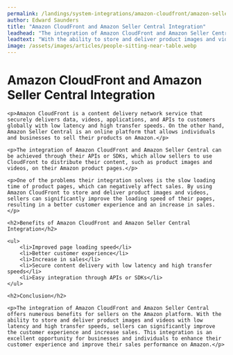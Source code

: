 ```yaml
---
permalink: /landings/system-integrations/amazon-cloudfront/amazon-seller-central
author: Edward Saunders
title: "Amazon CloudFront and Amazon Seller Central Integration"
leadhead: "The integration of Amazon CloudFront and Amazon Seller Central offers numerous benefits for sellers on the Amazon platform"
leadtext: "With the ability to store and deliver product images and videos with low latency and high transfer speeds, sellers can significantly improve the customer experience and increase sales. This integration is an excellent opportunity for businesses and individuals to enhance their customer experience and improve their sales performance on Amazon."
image: /assets/images/articles/people-sitting-near-table.webp
---
```

<div class="arttext">
    <h1>Amazon CloudFront and Amazon Seller Central Integration</h1>

    <p>Amazon CloudFront is a content delivery network service that securely delivers data, videos, applications, and APIs to customers globally with low latency and high transfer speeds. On the other hand, Amazon Seller Central is an online platform that allows individuals and businesses to sell their products on Amazon.</p>

    <p>The integration of Amazon CloudFront and Amazon Seller Central can be achieved through their APIs or SDKs, which allow sellers to use CloudFront to distribute their content, such as product images and videos, on their Amazon product pages.</p>

    <p>One of the problems their integration solves is the slow loading time of product pages, which can negatively affect sales. By using Amazon CloudFront to store and deliver product images and videos, sellers can significantly improve the loading speed of their pages, resulting in a better customer experience and an increase in sales.</p>

    <h2>Benefits of Amazon CloudFront and Amazon Seller Central Integration</h2>

    <ul>
        <li>Improved page loading speed</li>
        <li>Better customer experience</li>
        <li>Increase in sales</li>
        <li>Secure content delivery with low latency and high transfer speeds</li>
        <li>Easy integration through APIs or SDKs</li>
    </ul>

    <h2>Conclusion</h2>

    <p>The integration of Amazon CloudFront and Amazon Seller Central offers numerous benefits for sellers on the Amazon platform. With the ability to store and deliver product images and videos with low latency and high transfer speeds, sellers can significantly improve the customer experience and increase sales. This integration is an excellent opportunity for businesses and individuals to enhance their customer experience and improve their sales performance on Amazon.</p>

</div>